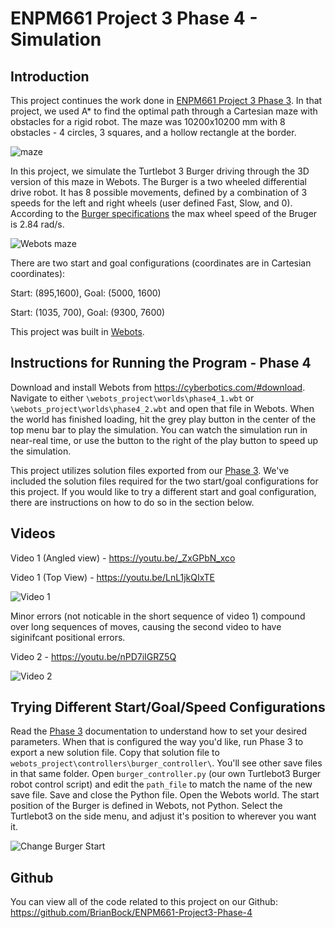 # ENPM661 Project 3 Phase 4 - Simulation

## Introduction

This project continues the work done in [ENPM661 Project 3 Phase 3](https://github.com/BrianBock/ENPM661-Project3-Phase-3). In that project, we used A* to find the optimal path through a Cartesian maze with obstacles for a rigid robot. The maze was 10200x10200 mm with 8 obstacles - 4 circles, 3 squares, and a hollow rectangle at the border.

![maze](https://github.com/BrianBock/ENPM661-Project3-Phase-4/blob/master/Images/maze.png)

In this project, we simulate the Turtlebot 3 Burger driving through the 3D version of this maze in Webots. The Burger is a two wheeled differential drive robot. It has 8 possible movements, defined by a combination of 3 speeds for the left and right wheels (user defined Fast, Slow, and 0). According to the [Burger specifications](http://emanual.robotis.com/docs/en/platform/turtlebot3/specifications/) the max wheel speed of the Bruger is 2.84 rad/s.

![Webots maze](https://github.com/BrianBock/ENPM661-Project3-Phase-4/blob/master/Images/phase4_webots.png)


There are two start and goal configurations (coordinates are in Cartesian coordinates):

Start: (895,1600), Goal: (5000, 1600)

Start: (1035, 700), Goal: (9300, 7600)

This project was built in [Webots](https://cyberbotics.com/).


## Instructions for Running the Program - Phase 4

Download and install Webots from https://cyberbotics.com/#download. Navigate to either `\webots_project\worlds\phase4_1.wbt` or  `\webots_project\worlds\phase4_2.wbt` and open that file in Webots. When the world has finished loading, hit the grey play button in the center of the top menu bar to play the simulation. You can watch the simulation run in near-real time, or use the button to the right of the play button to speed up the simulation. 


This project utilizes solution files exported from our [Phase 3](https://github.com/BrianBock/ENPM661-Project3-Phase-3). We've included the solution files required for the two start/goal configurations for this project. If you would like to try a different start and goal configuration, there are instructions on how to do so in the section below. 

## Videos

Video 1 (Angled view) - https://youtu.be/_ZxGPbN_xco

Video 1 (Top View) - https://youtu.be/LnL1jkQIxTE


![Video 1](https://github.com/BrianBock/ENPM661-Project3-Phase-4/blob/master/Images/vid1.gif)


Minor errors (not noticable in the short sequence of video 1) compound over long sequences of moves, causing the second video to have siginifcant positional errors. 

Video 2 - https://youtu.be/nPD7iIGRZ5Q

![Video 2](https://github.com/BrianBock/ENPM661-Project3-Phase-4/blob/master/Images/vid2.gif)


## Trying Different Start/Goal/Speed Configurations
Read the [Phase 3](https://github.com/BrianBock/ENPM661-Project3-Phase-3) documentation to understand how to set your desired parameters. When that is configured the way you'd like, run Phase 3 to export a new solution file. Copy that solution file to `webots_project\controllers\burger_controller\`. You'll see other save files in that same folder. Open `burger_controller.py` (our own Turtlebot3 Burger robot control script) and edit the `path_file` to match the name of the new save file. Save and close the Python file. Open the Webots world. The start position of the Burger is defined in Webots, not Python. Select the Turtlebot3 on the side menu, and adjust it's position to wherever you want it. 

![Change Burger Start](https://github.com/BrianBock/ENPM661-Project3-Phase-4/blob/master/Images/changeturtlestart.gif) 



## Github

You can view all of the code related to this project on our Github: https://github.com/BrianBock/ENPM661-Project3-Phase-4

